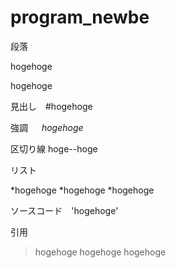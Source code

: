 # program_newbe
段落

hogehoge

hogehoge

見出し　#hogehoge

強調 　 _hogehoge_

区切り線 hoge--hoge

リスト

*hogehoge
*hogehoge
*hogehoge

ソースコード　'hogehoge'

引用

>hogehoge
>hogehoge
>hogehoge



